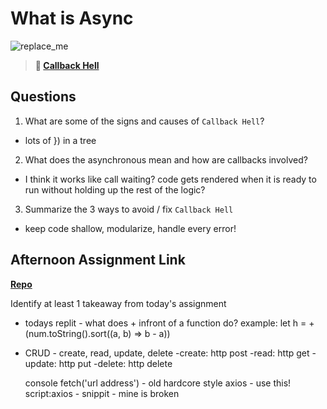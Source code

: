 # What is Async

![replace_me](https://codeworks.blob.core.windows.net/public/assets/img/illustrations/placeholder.svg)

> **📖 [Callback Hell](https://codeworksacademy.com/fs-student-guide/resources/wk4/01-Callbacks)**

## Questions

1. What are some of the signs and causes of `Callback Hell`?
  - lots of }) in a tree
2. What does the asynchronous mean and how are callbacks involved?
  - I think it works like call waiting? code gets rendered when it is ready to run without holding up the rest of the logic?
3. Summarize the 3 ways to avoid / fix `Callback Hell`
  - keep code shallow, modularize, handle every error!
## Afternoon Assignment Link

**[Repo](https://github.com/wstippetts/trivia.git)**

Identify at least 1 takeaway from today's assignment

- todays replit - what does + infront of a function do?
  example: let h = +(num.toString().sort((a, b) => b - a))

- CRUD - create, read, update, delete
  -create:  http post
  -read:    http get
  -update:  http put
  -delete:  http delete

  console
  fetch('url address') - old hardcore style
  axios - use this!
    script:axios - snippit - mine is broken

